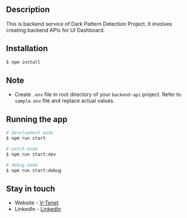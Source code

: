 ## Description

This is backend service of Dark Pattern Detection Project. It involves creating backend APIs for UI Dashboard.

## Installation

```bash
$ npm install
```

## Note

- Create `.env` file in root directory of your `backend-api` project. Refer to `sample.env` file and replace actual values.

## Running the app

```bash
# development mode
$ npm run start

# watch mode
$ npm run start:dev

# debug mode
$ npm run start:debug
```

## Stay in touch

- Website - [V-Tenet](https://v-tenet.vercel.app/)
- LinkedIn - [LinkedIn](https://www.linkedin.com/in/v-tenet/)

